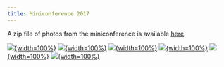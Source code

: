 ```yaml
---
title: Miniconference 2017
---
```


A zip file of photos from the miniconference is available [here](media/Miniconference.zip).

[![](media/Miniconference/IMG_20170405_084234.jpg){width=100%}](media/Miniconference/IMG_20170405_084234.jpg)
[![](media/Miniconference/IMG_20170405_100030.jpg){width=100%}](media/Miniconference/IMG_20170405_100030.jpg)
[![](media/Miniconference/IMG_20170405_100039.jpg){width=100%}](media/Miniconference/IMG_20170405_100039.jpg)
[![](media/Miniconference/IMG_20170405_113609.jpg){width=100%}](media/Miniconference/IMG_20170405_113609.jpg)
[![](media/Miniconference/IMG_20170405_131000.jpg){width=100%}](media/Miniconference/IMG_20170405_131000.jpg)
[![](media/Miniconference/IMG_20170405_144838.jpg){width=100%}](media/Miniconference/IMG_20170405_144838.jpg)

